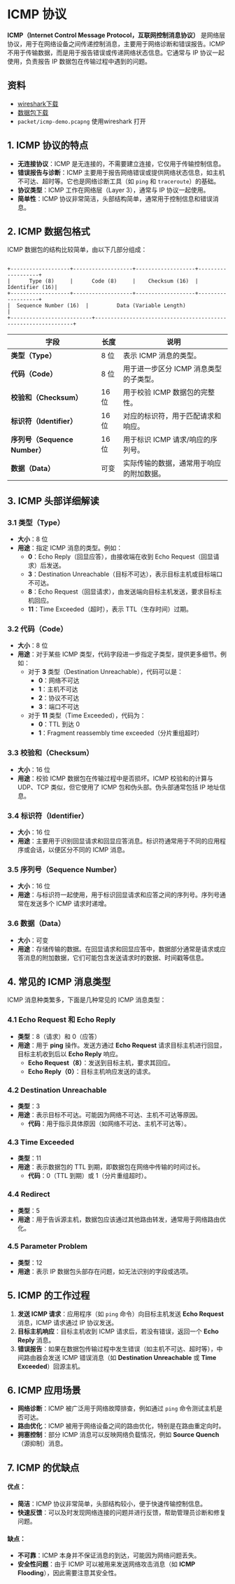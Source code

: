 # ICMP 协议

**ICMP（Internet Control Message Protocol，互联网控制消息协议）** 是网络层协议，用于在网络设备之间传递控制消息，主要用于网络诊断和错误报告。ICMP 不用于传输数据，而是用于报告错误或传递网络状态信息。它通常与 IP 协议一起使用，负责报告 IP 数据包在传输过程中遇到的问题。

## 资料

- [wireshark下载](https://www.wireshark.org/download.html)
- [数据包下载](./packet/icmp-demo.pcapng)
- `packet/icmp-demo.pcapng` 使用wireshark 打开

## 1. **ICMP 协议的特点**

- **无连接协议**：ICMP 是无连接的，不需要建立连接，它仅用于传输控制信息。
- **错误报告与诊断**：ICMP 主要用于报告网络错误或提供网络状态信息，如主机不可达、超时等。它也是网络诊断工具（如 `ping` 和 `traceroute`）的基础。
- **协议类型**：ICMP 工作在网络层（Layer 3），通常与 IP 协议一起使用。
- **简单性**：ICMP 协议非常简洁，头部结构简单，通常用于控制信息和错误消息。

## 2. **ICMP 数据包格式**

ICMP 数据包的结构比较简单，由以下几部分组成：

```text

+-------------------+-------------------+-------------------+-------------------+
|      Type (8)     |      Code (8)     |    Checksum (16)  |    Identifier (16)|
+-------------------+-------------------+-------------------+-------------------+
|  Sequence Number (16)  |         Data (Variable Length)                                |
+--------------------------+---------------------------------------------------------------+
```

| **字段**                | **长度** | **说明**                                |
|-------------------------|----------|-----------------------------------------|
| **类型（Type）**         | 8 位     | 表示 ICMP 消息的类型。                   |
| **代码（Code）**         | 8 位     | 用于进一步区分 ICMP 消息类型的子类型。   |
| **校验和（Checksum）**    | 16 位    | 用于校验 ICMP 数据包的完整性。           |
| **标识符（Identifier）**  | 16 位    | 对应的标识符，用于匹配请求和响应。      |
| **序列号（Sequence Number）** | 16 位 | 用于标识 ICMP 请求/响应的序列号。       |
| **数据（Data）**         | 可变     | 实际传输的数据，通常用于响应的附加数据。 |

## 3. **ICMP 头部详细解读**

### 3.1 **类型（Type）**
- **大小**：8 位
- **用途**：指定 ICMP 消息的类型。例如：
    - **0**：Echo Reply（回显应答），由接收端在收到 Echo Request（回显请求）后发送。
    - **3**：Destination Unreachable（目标不可达），表示目标主机或目标端口不可达。
    - **8**：Echo Request（回显请求），由发送端向目标主机发送，要求目标主机回应。
    - **11**：Time Exceeded（超时），表示 TTL（生存时间）过期。

### 3.2 **代码（Code）**
- **大小**：8 位
- **用途**：对于某些 ICMP 类型，代码字段进一步指定子类型，提供更多细节。例如：
    - 对于 **3** 类型（Destination Unreachable），代码可以是：
        - **0**：网络不可达
        - **1**：主机不可达
        - **2**：协议不可达
        - **3**：端口不可达
    - 对于 **11** 类型（Time Exceeded），代码为：
        - **0**：TTL 到达 0
        - **1**：Fragment reassembly time exceeded（分片重组超时）

### 3.3 **校验和（Checksum）**
- **大小**：16 位
- **用途**：校验 ICMP 数据包在传输过程中是否损坏。ICMP 校验和的计算与 UDP、TCP 类似，但它使用了 ICMP 包和伪头部。伪头部通常包括 IP 地址信息。

### 3.4 **标识符（Identifier）**
- **大小**：16 位
- **用途**：主要用于识别回显请求和回显应答消息。标识符通常用于不同的应用程序或会话，以便区分不同的 ICMP 消息。

### 3.5 **序列号（Sequence Number）**
- **大小**：16 位
- **用途**：与标识符一起使用，用于标识回显请求和应答之间的序列号。序列号通常在发送多个 ICMP 请求时递增。

### 3.6 **数据（Data）**
- **大小**：可变
- **用途**：存储传输的数据。在回显请求和回显应答中，数据部分通常是请求或应答消息的附加数据，它们可能包含发送请求时的数据、时间戳等信息。

## 4. **常见的 ICMP 消息类型**

ICMP 消息种类繁多，下面是几种常见的 ICMP 消息类型：

### 4.1 **Echo Request 和 Echo Reply**
- **类型**：8（请求）和 0（应答）
- **用途**：用于 **ping** 操作。发送方通过 **Echo Request** 请求目标主机进行回显，目标主机收到后以 **Echo Reply** 响应。
    - **Echo Request（8）**：发送到目标主机，要求其回应。
    - **Echo Reply（0）**：目标主机响应发送的请求。

### 4.2 **Destination Unreachable**
- **类型**：3
- **用途**：表示目标不可达。可能因为网络不可达、主机不可达等原因。
    - **代码**：用于指示具体原因（如网络不可达、主机不可达等）。

### 4.3 **Time Exceeded**
- **类型**：11
- **用途**：表示数据包的 TTL 到期，即数据包在网络中传输的时间过长。
    - **代码**：0（TTL 到期）或 1（分片重组超时）。

### 4.4 **Redirect**
- **类型**：5
- **用途**：用于告诉源主机，数据包应该通过其他路由转发，通常用于网络路由优化。

### 4.5 **Parameter Problem**
- **类型**：12
- **用途**：表示 IP 数据包头部存在问题，如无法识别的字段或选项。

## 5. **ICMP 的工作过程**

1. **发送 ICMP 请求**：应用程序（如 `ping` 命令）向目标主机发送 **Echo Request** 消息，ICMP 请求通过 IP 协议发送。
2. **目标主机响应**：目标主机收到 ICMP 请求后，若没有错误，返回一个 **Echo Reply** 消息。
3. **错误报告**：如果在数据包传输过程中发生错误（如主机不可达、超时等），中间路由器会发送 ICMP 错误消息（如 **Destination Unreachable** 或 **Time Exceeded**）回源主机。

## 6. **ICMP 应用场景**

- **网络诊断**：ICMP 被广泛用于网络故障排查，例如通过 `ping` 命令测试主机是否可达。
- **路由优化**：ICMP 被用于网络设备之间的路由优化，特别是在路由重定向时。
- **拥塞控制**：部分 ICMP 消息可以反映网络负载情况，例如 **Source Quench**（源抑制）消息。

## 7. **ICMP 的优缺点**

#### 优点：
- **简洁**：ICMP 协议非常简单，头部结构较小，便于快速传输控制信息。
- **快速反馈**：可以及时发现网络连接的问题并进行反馈，帮助管理员诊断和修复问题。

#### 缺点：
- **不可靠**：ICMP 本身并不保证消息的到达，可能因为网络问题丢失。
- **安全性问题**：由于 ICMP 可以被用来发送网络攻击消息（如 **ICMP Flooding**），因此需要注意其安全性。
